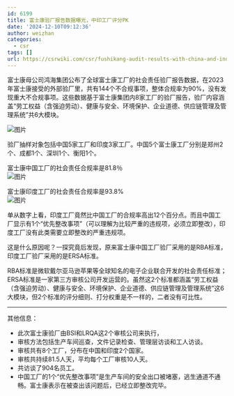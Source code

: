 ```yaml
---
id: 6199
title: 富士康验厂报告数据曝光，中印工厂评分PK
date: '2024-12-10T09:12:36'
author: weizhan
categories:
  - csr
tags: []
url: https://csrwiki.com/csr/fushikang-audit-results-with-china-and-india-pk
---
```


富士康母公司鸿海集团公布了全球富士康工厂的社会责任验厂报告数据，在2023年富士康接受的外部验厂里，共有144个不合规事项，整体合规率为90%，没有发现重大不合规事项。这些数据基于富士康集团内8家工厂的验厂报告，验厂内容涵盖“劳⼯权益（含强迫劳动）、健康与安全、环境保护、企业道德、供应链管理及管理系统”共6大模块。

![图片](https://csrwiki.com/wp-content/uploads/2024/12/640wx_fmtpngampfromappmsgamptpwebpampwxfrom5ampwx_lazy1ampwx_co1.png)

验厂抽样对象包括中国5家工厂和印度3家工厂。中国5个富士康工厂分别是郑州2个、成都1个、深圳1个、衡阳1个。

富士康中国工厂的社会责任合规率是81.8％\
![图片](https://csrwiki.com/wp-content/uploads/2024/12/1_640wx_fmtpngampfromappmsgamptpwebpampwxfrom5ampwx_lazy1ampwx_co1.png)

富士康印度工厂的社会责任合规率是93.8%\
![图片](https://csrwiki.com/wp-content/uploads/2024/12/2_640wx_fmtpngampfromappmsgamptpwebpampwxfrom5ampwx_lazy1ampwx_co1.png)

单从数字上看，印度工厂竟然比中国工厂的合规率高出12个百分点。而且中国工厂显示有1个“优先整改事项”（可以理解为比较严重的违规项，必须立即整改），印度工厂没有此类需要立即整改的严重违规项。

这是什么原因呢？一探究竟后发现，原来富士康中国工厂验厂采用的是RBA标准，印度工厂验厂采用的是ERSA标准。

RBA标准是微软戴尔亚马逊苹果等全球知名的电子企业联合开发的社会责任标准；ERSA标准是一家第三方审核公司开发运营的。虽然这2个标准都涵盖“劳⼯权益（含强迫劳动）、健康与安全、环境保护、企业道德、供应链管理及管理系统”这6大模块，但2个标准的评分细则、打分权重是不一样的，二者没有可比性。

***

其他信息：

- 此次富士康验厂由BSI和LRQA这2个审核公司来执行，
- 审核方法包括生产车间巡查，文件记录检查、管理层访谈和工人访谈。
- 审核共有8个工厂，分布在中国和印度2个国家。
- 审核共持续81.5人天，平均每个工厂审核10人天。
- 共访谈了904名员工。
- 中国工厂的1个“优先整改事项”是生产车间的安全出口被堵塞，逃生通道不通畅。富士康表示在被查出该问题后，已经立即整改完毕。
